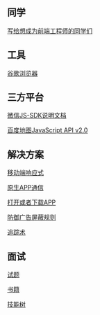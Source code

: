同学
-------

[写给想成为前端工程师的同学们](other/Classmate.md)

工具
-------

[谷歌浏览器](other/Chrome.md)


三方平台
--------

[微信JS-SDK说明文档](other/Wechat.md)

[百度地图JavaScript API v2.0](other/BaiduMap.md)

解决方案
--------

[移动端响应式](other/MobileTerminalScreenAdaptation.md)

[原生APP通信](other/WebviewJavascriptBridge.md)

[打开或者下载APP](other/DownloadOrOpenApp.md)

[防御广告屏蔽规则]()

[追踪术](other/)

面试
-----

[试题](interview/InterviewQuestion.md)

[书籍](interview/Book.md)

[技能树](interview/SkillTree.md)
